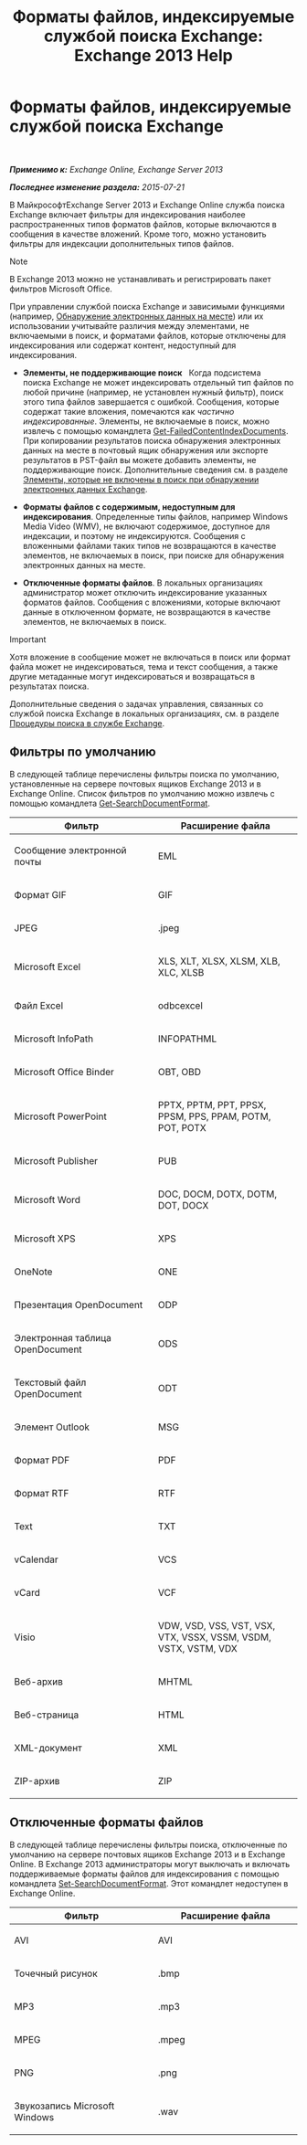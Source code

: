 ﻿---
title: 'Форматы файлов, индексируемые службой поиска Exchange: Exchange 2013 Help'
TOCTitle: Форматы файлов, индексируемые службой поиска Exchange
ms:assetid: e5110ac1-28e1-4554-acc3-85d08c997bc5
ms:mtpsurl: https://technet.microsoft.com/ru-ru/library/Ee633485(v=EXCHG.150)
ms:contentKeyID: 52061295
ms.date: 04/30/2018
mtps_version: v=EXCHG.150
ms.translationtype: HT
---

# Форматы файлов, индексируемые службой поиска Exchange

 

_**Применимо к:** Exchange Online, Exchange Server 2013_

_**Последнее изменение раздела:** 2015-07-21_

В МайкрософтExchange Server 2013 и Exchange Online служба поиска Exchange включает фильтры для индексирования наиболее распространенных типов форматов файлов, которые включаются в сообщения в качестве вложений. Кроме того, можно установить фильтры для индексации дополнительных типов файлов.

> [!NOTE]  
> В Exchange 2013 можно не устанавливать и регистрировать пакет фильтров Microsoft Office.


При управлении службой поиска Exchange и зависимыми функциями (например, [Обнаружение электронных данных на месте](in-place-ediscovery-exchange-2013-help.md)) или их использовании учитывайте различия между элементами, не включаемыми в поиск, и форматами файлов, которые отключены для индексирования или содержат контент, недоступный для индексирования.

  - **Элементы, не поддерживающие поиск**   Когда подсистема поиска Exchange не может индексировать отдельный тип файлов по любой причине (например, не установлен нужный фильтр), поиск этого типа файлов завершается с ошибкой. Сообщения, которые содержат такие вложения, помечаются как *частично индексированные*. Элементы, не включаемые в поиск, можно извлечь с помощью командлета [Get-FailedContentIndexDocuments](https://technet.microsoft.com/ru-ru/library/dd351154\(v=exchg.150\)). При копировании результатов поиска обнаружения электронных данных на месте в почтовый ящик обнаружения или экспорте результатов в PST-файл вы можете добавить элементы, не поддерживающие поиск. Дополнительные сведения см. в разделе [Элементы, которые не включены в поиск при обнаружении электронных данных Exchange](unsearchable-items-in-exchange-ediscovery-exchange-2013-help.md).

  - **Форматы файлов с содержимым, недоступным для индексирования**. Определенные типы файлов, например Windows Media Video (WMV), не включают содержимое, доступное для индексации, и поэтому не индексируются. Сообщения с вложенными файлами таких типов не возвращаются в качестве элементов, не включаемых в поиск, при поиске для обнаружения электронных данных на месте.

  - **Отключенные форматы файлов**. В локальных организациях администратор может отключить индексирование указанных форматов файлов. Сообщения с вложениями, которые включают данные в отключенном формате, не возвращаются в качестве элементов, не включаемых в поиск.

> [!IMPORTANT]  
> Хотя вложение в сообщение может не включаться в поиск или формат файла может не индексироваться, тема и текст сообщения, а также другие метаданные могут индексироваться и возвращаться в результатах поиска.


Дополнительные сведения о задачах управления, связанных со службой поиска Exchange в локальных организациях, см. в разделе [Процедуры поиска в службе Exchange](exchange-search-procedures-exchange-2013-help.md).

## Фильтры по умолчанию

В следующей таблице перечислены фильтры поиска по умолчанию, установленные на сервере почтовых ящиков Exchange 2013 и в Exchange Online. Список фильтров по умолчанию можно извлечь с помощью командлета [Get-SearchDocumentFormat](https://technet.microsoft.com/ru-ru/library/jj873755\(v=exchg.150\)).


<table>
<colgroup>
<col style="width: 50%" />
<col style="width: 50%" />
</colgroup>
<thead>
<tr class="header">
<th>Фильтр</th>
<th>Расширение файла</th>
</tr>
</thead>
<tbody>
<tr class="odd">
<td><p>Сообщение электронной почты</p></td>
<td><p>EML</p></td>
</tr>
<tr class="even">
<td><p>Формат GIF</p></td>
<td><p>GIF</p></td>
</tr>
<tr class="odd">
<td><p>JPEG</p></td>
<td><p>.jpeg</p></td>
</tr>
<tr class="even">
<td><p>Microsoft Excel</p></td>
<td><p>XLS, XLT, XLSX, XLSM, XLB, XLC, XLSB</p></td>
</tr>
<tr class="odd">
<td><p>Файл Excel</p></td>
<td><p>odbcexcel</p></td>
</tr>
<tr class="even">
<td><p>Microsoft InfoPath</p></td>
<td><p>INFOPATHML</p></td>
</tr>
<tr class="odd">
<td><p>Microsoft Office Binder</p></td>
<td><p>OBT, OBD</p></td>
</tr>
<tr class="even">
<td><p>Microsoft PowerPoint</p></td>
<td><p>PPTX, PPTM, PPT, PPSX, PPSM, PPS, PPAM, POTM, POT, POTX</p></td>
</tr>
<tr class="odd">
<td><p>Microsoft Publisher</p></td>
<td><p>PUB</p></td>
</tr>
<tr class="even">
<td><p>Microsoft Word</p></td>
<td><p>DOC, DOCM, DOTX, DOTM, DOT, DOCX</p></td>
</tr>
<tr class="odd">
<td><p>Microsoft XPS</p></td>
<td><p>XPS</p></td>
</tr>
<tr class="even">
<td><p>OneNote</p></td>
<td><p>ONE</p></td>
</tr>
<tr class="odd">
<td><p>Презентация OpenDocument</p></td>
<td><p>ODP</p></td>
</tr>
<tr class="even">
<td><p>Электронная таблица OpenDocument</p></td>
<td><p>ODS</p></td>
</tr>
<tr class="odd">
<td><p>Текстовый файл OpenDocument</p></td>
<td><p>ODT</p></td>
</tr>
<tr class="even">
<td><p>Элемент Outlook</p></td>
<td><p>MSG</p></td>
</tr>
<tr class="odd">
<td><p>Формат PDF</p></td>
<td><p>PDF</p></td>
</tr>
<tr class="even">
<td><p>Формат RTF</p></td>
<td><p>RTF</p></td>
</tr>
<tr class="odd">
<td><p>Text</p></td>
<td><p>TXT</p></td>
</tr>
<tr class="even">
<td><p>vCalendar</p></td>
<td><p>VCS</p></td>
</tr>
<tr class="odd">
<td><p>vCard</p></td>
<td><p>VCF</p></td>
</tr>
<tr class="even">
<td><p>Visio</p></td>
<td><p>VDW, VSD, VSS, VST, VSX, VTX, VSSX, VSSM, VSDM, VSTX, VSTM, VDX</p></td>
</tr>
<tr class="odd">
<td><p>Веб-архив</p></td>
<td><p>MHTML</p></td>
</tr>
<tr class="even">
<td><p>Веб-страница</p></td>
<td><p>HTML</p></td>
</tr>
<tr class="odd">
<td><p>XML-документ</p></td>
<td><p>XML</p></td>
</tr>
<tr class="even">
<td><p>ZIP-архив</p></td>
<td><p>ZIP</p></td>
</tr>
</tbody>
</table>


## Отключенные форматы файлов

В следующей таблице перечислены фильтры поиска, отключенные по умолчанию на сервере почтовых ящиков Exchange 2013 и в Exchange Online. В Exchange 2013 администраторы могут выключать и включать поддерживаемые форматы файлов для индексирования с помощью командлета [Set-SearchDocumentFormat](https://technet.microsoft.com/ru-ru/library/jj873756\(v=exchg.150\)). Этот командлет недоступен в Exchange Online.


<table>
<colgroup>
<col style="width: 50%" />
<col style="width: 50%" />
</colgroup>
<thead>
<tr class="header">
<th>Фильтр</th>
<th>Расширение файла</th>
</tr>
</thead>
<tbody>
<tr class="odd">
<td><p>AVI</p></td>
<td><p>AVI</p></td>
</tr>
<tr class="even">
<td><p>Точечный рисунок</p></td>
<td><p>.bmp</p></td>
</tr>
<tr class="odd">
<td><p>MP3</p></td>
<td><p>.mp3</p></td>
</tr>
<tr class="even">
<td><p>MPEG</p></td>
<td><p>.mpeg</p></td>
</tr>
<tr class="odd">
<td><p>PNG</p></td>
<td><p>.png</p></td>
</tr>
<tr class="even">
<td><p>Звукозапись Microsoft Windows</p></td>
<td><p>.wav</p></td>
</tr>
</tbody>
</table>

